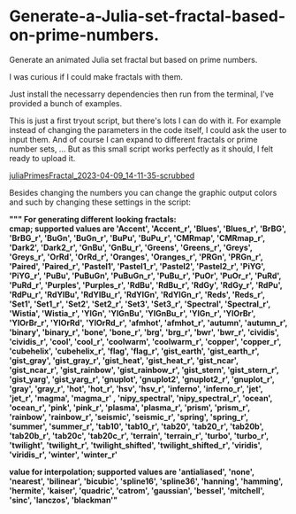 # Generate-a-Julia-set-fractal-based-on-prime-numbers.
Generate an animated Julia set fractal but based on prime numbers.

I was curious if I could make fractals with them.

Just install the necessarry dependencies then run from the terminal, I've provided a bunch of examples.

This is just a first tryout script, but there's lots I can do with it.
For example instead of changing the parameters in the code itself, I could ask the user to input them.
And of course I can expand to different fractals or prime number sets, ...
But as this small script works perfectly as it should, I felt ready to upload it.

[juliaPrimesFractal_2023-04-09_14-11-35-scrubbed](https://user-images.githubusercontent.com/113304088/230774239-62821bed-6652-423d-a2be-1c7e86595aab.gif)

Besides changing the numbers you can change the graphic output colors and such by changing these settings in the script:

**""" For generating different looking fractals:  
cmap; supported values are 'Accent', 'Accent_r', 'Blues', 'Blues_r', 'BrBG', 'BrBG_r', 
'BuGn', 'BuGn_r', 'BuPu', 'BuPu_r', 'CMRmap', 'CMRmap_r', 'Dark2', 'Dark2_r', 'GnBu', 
'GnBu_r', 'Greens', 'Greens_r', 'Greys', 'Greys_r', 'OrRd', 'OrRd_r', 'Oranges', 
'Oranges_r', 'PRGn', 'PRGn_r', 'Paired', 'Paired_r', 'Pastel1', 'Pastel1_r', 
'Pastel2', 'Pastel2_r', 'PiYG', 'PiYG_r', 'PuBu', 'PuBuGn', 'PuBuGn_r', 
'PuBu_r', 'PuOr', 'PuOr_r', 'PuRd', 'PuRd_r', 'Purples', 'Purples_r', 
'RdBu', 'RdBu_r', 'RdGy', 'RdGy_r', 'RdPu', 'RdPu_r', 'RdYlBu', 'RdYlBu_r',
'RdYlGn', 'RdYlGn_r', 'Reds', 'Reds_r', 'Set1', 'Set1_r', 'Set2', 'Set2_r',
'Set3', 'Set3_r', 'Spectral', 'Spectral_r', 'Wistia', 'Wistia_r', 'YlGn',
'YlGnBu', 'YlGnBu_r', 'YlGn_r', 'YlOrBr', 'YlOrBr_r', 'YlOrRd', 'YlOrRd_r', 
'afmhot', 'afmhot_r', 'autumn', 'autumn_r', 'binary', 'binary_r', 'bone', 
'bone_r', 'brg', 'brg_r', 'bwr', 'bwr_r', 'cividis', 'cividis_r', 'cool',
'cool_r', 'coolwarm', 'coolwarm_r', 'copper', 'copper_r', 'cubehelix', 
'cubehelix_r', 'flag', 'flag_r', 'gist_earth', 'gist_earth_r',
'gist_gray', 'gist_gray_r', 'gist_heat', 'gist_heat_r', 'gist_ncar',
'gist_ncar_r', 'gist_rainbow', 'gist_rainbow_r', 'gist_stern', 
'gist_stern_r', 'gist_yarg', 'gist_yarg_r', 'gnuplot', 'gnuplot2',
'gnuplot2_r', 'gnuplot_r', 'gray', 'gray_r', 'hot', 'hot_r', 'hsv',
'hsv_r', 'inferno', 'inferno_r', 'jet', 'jet_r', 'magma', 'magma_r'
, 'nipy_spectral', 'nipy_spectral_r', 'ocean', 'ocean_r', 'pink', 
'pink_r', 'plasma', 'plasma_r', 'prism', 'prism_r', 'rainbow', 
'rainbow_r', 'seismic', 'seismic_r', 'spring', 'spring_r', 
'summer', 'summer_r', 'tab10', 'tab10_r', 'tab20', 'tab20_r', 
'tab20b', 'tab20b_r', 'tab20c', 'tab20c_r', 'terrain', 'terrain_r',
'turbo', 'turbo_r', 'twilight', 'twilight_r', 'twilight_shifted',
'twilight_shifted_r', 'viridis', 'viridis_r', 'winter', 'winter_r'**

**value for interpolation; supported values are 'antialiased', 'none', 'nearest', 
'bilinear', 'bicubic', 'spline16', 'spline36', 'hanning', 'hamming', 'hermite',
'kaiser', 'quadric', 'catrom', 'gaussian', 'bessel', 'mitchell', 'sinc', 'lanczos',
'blackman'"**
